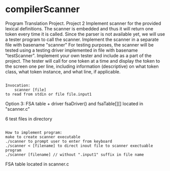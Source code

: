 # compilerScanner
Program Translation Project.
Project 2
Implement scanner for the provided lexical definitions.
The scanner is embedded and thus it will return one token every time it is called. Since the parser is not available yet, we will use a tester program to call the scanner.
Implement the scanner in a separate file with basename "scanner"
For testing purposes, the scanner will be tested using a testing driver implemented in file with basename "testScanner".
Implement your own tester and include as a part of the project. The tester will call for one token at a time and display the token to the screen one per line, including information (descriptive) on what token class, what token instance, and what line, if applicable.
~~~~~~~~~~~~~~~~~~~~~~~~~~~~~~~~~~~~~~~~~~~~~~~~~~~~~~~~~~~~~~~~~~~~~~~~~~~~~~~~~~~~~~~~~~~~~~~~~~~~~~~~~~~~~~~~~~~~~~~~~~

Invocation:
    scanner [file]
to read from stdin or file file.input1

~~~~~~~~~~~~~~~~~~~~~~~~~~~~~~~~~~~~~~~~~~~~~~~~~~~~~~~~~~~~~~~~~~~~~~~~~~~~~~~~~~~~~~~~~~~~~~~~~~~~~~~~~~~~~~~~~~~~~~~~~~~

Option 3: FSA table + driver
fsaDriver() and fsaTable[][] located in "scanner.c"

6 test files in directory

~~~~~~~~~~~~~~~~~~~~~~~~~~~~~~~~~~~~~~~~~~~~~~~~~~~~~~~~~~~~~~~~~~~~~~~~~~~

How to implement program:
make to create scanner executable
./scanner to prompt user to enter from keyboard
./scanner < [filename] to direct inout file to scanner exectuable program
./scanner [filename] // without ".input1" suffix in file name

~~~~~~~~~~~~~~~~~~~~~~~~~~~~~~~~~~~~~~~~~~~~~~~~~~~~~~~~~~~~~~~~~~~~~~~~~~~

FSA table located in scanner.c
